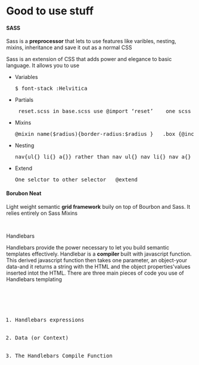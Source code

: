 Good to use stuff
====================
<h4> SASS </h4>
<p> Sass is a <strong> preprocessor</strong> that lets to use features like varibles, nesting, mixins, inheritance and save it out as a normal CSS</p>
<p>Sass is an extension of CSS that adds power and elegance to basic language. It allows you to use</p>
<ul>
  <li>Variables <pre>$ font-stack :Helvitica</pre></li> 
  <li>Partials<pre>_reset.scss in base.scss use @import ‘reset’    one scss to other scss file</pre> </li> 
  <li>Mixins <pre>@mixin name($radius){border-radius:$radius }   .box {@include name(10px)</pre></li>
  <li>Nesting <pre>nav{ul{} li{} a{}} rather than nav ul{} nav li{} nav a{} </pre></li>
  <li>Extend <pre>One selctor to other selector   @extend</pre></li>
</ul>

<h4> Borubon Neat</h4>
<p> Light weight semantic <strong> grid framework</strong> buily on top of Bourbon and Sass. It relies entirely on Sass Mixins </p>
<pre> </pre

<h4> Handlebars </h4>
<p> Handlebars provide the power necessary to let you build semantic templates effectively. Handlebar is a <strong>compiler </strong> built with javascript function. This derived javascript function then takes one parameter, an object-your data-and it returns a string with the HTML and the object properties'values inserted intot the HTML. There are three main pieces of code you use of Handlebars templating</p>
<pre> 
  <ol>
    <li>Handlebars expressions </li>
    <li>Data (or Context)</li>
    <li>The Handlebars Compile Function</li>
  </ul 
 </ol>
</pre>
